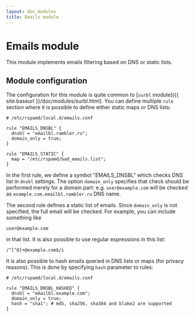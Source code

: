 ```yaml
---
layout: doc_modules
title: Emails module
---
```


# Emails module

This module implements emails filtering based on DNS or static lists.

## Module configuration

The configuration for this module is quite common to [`surbl` module]({{ site.baseurl }}/doc/modules/surbl.html). You can define multiple `rule` section where it is possible to define either static maps or DNS lists:

~~~ucl
# /etc/rspamd/local.d/emails.conf

rule "EMAILS_DNSBL" {
  dnsbl = "emailbl.rambler.ru";
  domain_only = true;
}

rule "EMAILS_STATIC" {
  map = "/etc/rspamd/bad_emails.list";
}
~~~

In the first rule, we define a symbol "EMAILS_DNSBL" which checks DNS list in `dnsbl` settings. The option `domain_only` specifies that check should be performed merely for a domain part: e.g. `user@example.com` will be checked as `example.com.emailbl.rambler.ru` DNS name.

The second rule defines a static list of emails. Since `domain_only` is not specified, the full email will be checked. For example, you can include something like 

    user@example.com

in that list. It is also possible to use regular expressions in this list:

    /^[^@]+@example.com$/i

It is also possible to hash emails queried in DNS lists or maps (for privacy reasons). This is done by specifying `hash` parameter to rules:


~~~ucl
# /etc/rspamd/local.d/emails.conf

rule "EMAILS_DNSBL_HASHED" {
  dnsbl = "emailbl.example.com";
  domain_only = true;
  hash = "sha1"; # md5, sha256, sha384 and blake2 are supported
}
~~~
